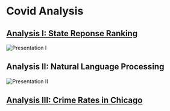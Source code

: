 # Covid Analysis

## [Analysis I: State Reponse Ranking](https://github.com/ellylinqiyang/covid_analysis/blob/main/analysis_I.Rmd)
![Presentation I](https://user-images.githubusercontent.com/49420323/128758121-f32d4734-0d30-4b2b-9648-e1e36a2c35b6.png)

## Analysis II: Natural Language Processing
![Presentation II](https://user-images.githubusercontent.com/49420323/141870899-a44e09e3-fb16-4717-a589-d052141cdab5.png)


## [Analysis III: Crime Rates in Chicago](https://github.com/ellylinqiyang/covid_analysis/blob/main/analysis_III.ipynb)
